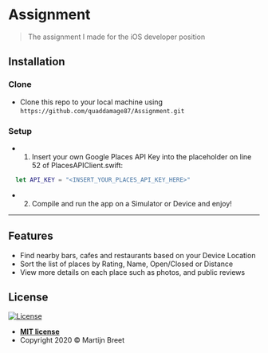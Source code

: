 
# Assignment

> The assignment I made for the iOS developer position

## Installation

### Clone

- Clone this repo to your local machine using `https://github.com/quaddamage87/Assignment.git`

### Setup

- 1.  Insert your own Google Places API Key into the placeholder on line 52 of PlacesAPIClient.swift:
```swift
  let API_KEY = "<INSERT_YOUR_PLACES_API_KEY_HERE>"
```

- 2. Compile and run the app on a Simulator or Device and enjoy!

---

## Features
- Find nearby bars, cafes and restaurants based on your Device Location
- Sort the list of places by Rating, Name, Open/Closed or Distance
- View more details on each place such as photos, and public reviews


## License

[![License](http://img.shields.io/:license-mit-blue.svg?style=flat-square)](http://badges.mit-license.org)

- **[MIT license](http://opensource.org/licenses/mit-license.php)**
- Copyright 2020 © Martijn Breet
